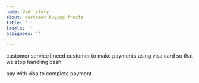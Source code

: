 ```yaml
---
name: User story
about: customer buying fruits
title: ''
labels: ''
assignees: ''

---
```


customer service 
i need customer to make payments using visa card
so that we stop handling cash

pay with visa 
to complete payment
